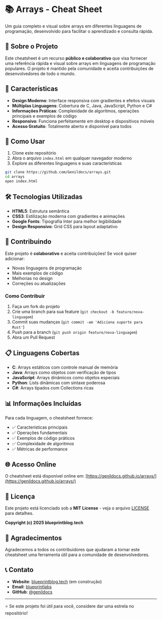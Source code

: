 # 📚 Arrays - Cheat Sheet

Um guia completo e visual sobre arrays em diferentes linguagens de programação, desenvolvido para facilitar o aprendizado e consulta rápida.

## 🎯 Sobre o Projeto

Este cheatsheet é um recurso **público e colaborativo** que visa fornecer uma referência rápida e visual sobre arrays em linguagens de programação populares. O projeto é mantido pela comunidade e aceita contribuições de desenvolvedores de todo o mundo.

## 🌟 Características

- **Design Moderno**: Interface responsiva com gradientes e efeitos visuais
- **Múltiplas Linguagens**: Cobertura de C, Java, JavaScript, Python e C#
- **Informações Práticas**: Complexidade de algoritmos, operações principais e exemplos de código
- **Responsivo**: Funciona perfeitamente em desktop e dispositivos móveis
- **Acesso Gratuito**: Totalmente aberto e disponível para todos

## 🚀 Como Usar

1. Clone este repositório
2. Abra o arquivo `index.html` em qualquer navegador moderno
3. Explore as diferentes linguagens e suas características

```bash
git clone https://github.com/Genildocs/arrays.git
cd arrays
open index.html
```

## 🛠️ Tecnologias Utilizadas

- **HTML5**: Estrutura semântica
- **CSS3**: Estilização moderna com gradientes e animações
- **Google Fonts**: Tipografia Inter para melhor legibilidade
- **Design Responsivo**: Grid CSS para layout adaptativo

## 🤝 Contribuindo

Este projeto é **colaborativo** e aceita contribuições! Se você quiser adicionar:

- Novas linguagens de programação
- Mais exemplos de código
- Melhorias no design
- Correções ou atualizações

### Como Contribuir

1. Faça um fork do projeto
2. Crie uma branch para sua feature (`git checkout -b feature/nova-linguagem`)
3. Commit suas mudanças (`git commit -am 'Adiciona suporte para Rust'`)
4. Push para a branch (`git push origin feature/nova-linguagem`)
5. Abra um Pull Request

## 📋 Linguagens Cobertas

- **C**: Arrays estáticos com controle manual de memória
- **Java**: Arrays como objetos com verificação de tipos
- **JavaScript**: Arrays dinâmicos como objetos especiais
- **Python**: Lists dinâmicas com sintaxe poderosa
- **C#**: Arrays tipados com Collections ricas

## 📊 Informações Incluídas

Para cada linguagem, o cheatsheet fornece:

- ✅ Características principais
- ✅ Operações fundamentais
- ✅ Exemplos de código práticos
- ✅ Complexidade de algoritmos
- ✅ Métricas de performance

## 🌐 Acesso Online

O cheatsheet está disponível online em: [https://genildocs.github.io/arrays/](https://genildocs.github.io/arrays/)

## 📄 Licença

Este projeto está licenciado sob a **MIT License** - veja o arquivo [LICENSE](LICENSE) para detalhes.

**Copyright (c) 2025 blueprintblog.tech**

## 🙏 Agradecimentos

Agradecemos a todos os contribuidores que ajudaram a tornar este cheatsheet uma ferramenta útil para a comunidade de desenvolvedores.

## 📞 Contato

- **Website**: [blueprintblog.tech](https://blueprintblog.tech) (em construção)
- **Email**: [blueprintlabs](mailto:blueprintlabs@outlook.com)
- **GitHub**: [@genildocs](https://github.com/Genildocs)

---

⭐ Se este projeto foi útil para você, considere dar uma estrela no repositório!

